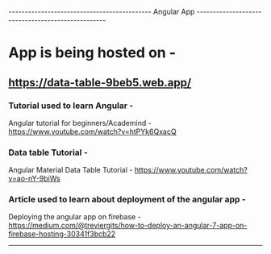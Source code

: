 -------------------------------------------- Angular App --------------------------------------------------
# App is being hosted on - 
## https://data-table-9beb5.web.app/  <br />
### Tutorial used to learn Angular - <br />
Angular tutorial for beginners/Academind - https://www.youtube.com/watch?v=htPYk6QxacQ <br />
### Data table Tutorial -  <br />
Angular Material Data Table Tutorial - https://www.youtube.com/watch?v=ao-nY-9biWs <br />
### Article used to learn about deployment of the angular app - <br />
Deploying the angular app on firebase - https://medium.com/@treviergits/how-to-deploy-an-angular-7-app-on-firebase-hosting-30341f3bcb22 <br />



-----------------------------------------------------------------------------------------------------------
